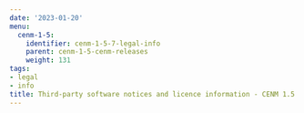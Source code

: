 ```yaml
---
date: '2023-01-20'
menu:
  cenm-1-5:
    identifier: cenm-1-5-7-legal-info
    parent: cenm-1-5-cenm-releases
    weight: 131
tags:
- legal
- info
title: Third-party software notices and licence information - CENM 1.5.7
---
```



